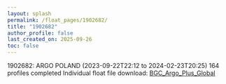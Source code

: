 ```yaml
---
layout: splash
permalink: /float_pages/1902682/
title: "1902682"
author_profile: false
last_created_on: 2025-09-26
toc: false
---
```

 
1902682: ARGO POLAND (2023-09-22T22:12 to 2024-02-23T20:25)
164 profiles completed
Individual float file download: [BGC_Argo_Plus_Global](https://ftp.soest.hawaii.edu/bgc_argo_plus/Individual_Floats/outliers_removed/1902682_Sprof_processed.nc)
